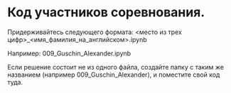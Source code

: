# Код участников соревнования. 

Придерживайтесь следующего формата: <место из трех цифр>\_<имя_фамилия_на_английском>.ipynb

Например: 009_Guschin_Alexander.ipynb

Если решение состоит не из одного файла, создайте папку с таким же названием (например 009_Guschin_Alexander), и поместите свой код туда.
